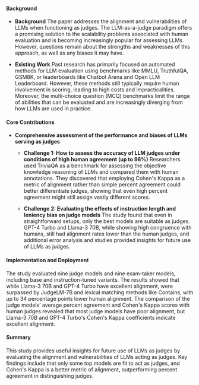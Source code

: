#### Background
- **Background**
The paper addresses the alignment and vulnerabilities of LLMs when functioning as judges. The LLM-as-a-judge paradigm offers a promising solution to the scalability problems associated with human evaluation and is becoming increasingly popular for assessing LLMs. However, questions remain about the strengths and weaknesses of this approach, as well as any biases it may have.

- **Existing Work**
Past research has primarily focused on automated methods for LLM evaluation using benchmarks like MMLU, TruthfulQA, GSM8K, or leaderboards like Chatbot Arena and Open LLM Leaderboard. However, these methods still typically require human involvement in scoring, leading to high costs and impracticalities. Moreover, the multi-choice question (MCQ) benchmarks limit the range of abilities that can be evaluated and are increasingly diverging from how LLMs are used in practice.

#### Core Contributions
- **Comprehensive assessment of the performance and biases of LLMs serving as judges**
    - **Challenge 1: How to assess the accuracy of LLM judges under conditions of high human agreement (up to 96%)**
         Researchers used TriviaQA as a benchmark for assessing the objective knowledge reasoning of LLMs and compared them with human annotations. They discovered that employing Cohen's Kappa as a metric of alignment rather than simple percent agreement could better differentiate judges, showing that even high percent agreement might still assign vastly different scores.

    - **Challenge 2: Evaluating the effects of instruction length and leniency bias on judge models**
        The study found that even in straightforward setups, only the best models are suitable as judges. GPT-4 Turbo and Llama-3 70B, while showing high congruence with humans, still had alignment rates lower than the human judges, and additional error analysis and studies provided insights for future use of LLMs as judges.

#### Implementation and Deployment
The study evaluated nine judge models and nine exam-taker models, including base and instruction-tuned variants. The results showed that while Llama-3 70B and GPT-4 Turbo have excellent alignment, were surpassed by JudgeLM-7B and lexical matching methods like Contains, with up to 34 percentage points lower human alignment. The comparison of the judge models’ average percent agreement and Cohen's Kappa scores with human judges revealed that most judge models have poor alignment, but Llama-3 70B and GPT-4 Turbo's Cohen's Kappa coefficients indicate excellent alignment.

#### Summary
This study provides useful insights for future use of LLMs as judges by evaluating the alignment and vulnerabilities of LLMs acting as judges. Key findings include that only some top models are fit to act as judges, and Cohen's Kappa is a better metric of alignment, outperforming percent agreement in distinguishing judges.